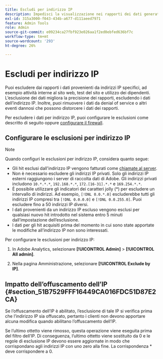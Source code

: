 ```yaml
---
title: Escludi per indirizzo IP
description: Impedisci la visualizzazione nei rapporti dei dati generati da alcuni indirizzi IP.
exl-id: 315a3000-f043-434b-a677-d111aeed7971
feature: Admin Tools
role: Admin
source-git-commit: e09234ca27fbf923e026aa1f2ed0ebfed636bf7c
workflow-type: tm+mt
source-wordcount: '293'
ht-degree: 26%

---
```


# Escludi per indirizzo IP

Puoi escludere dai rapporti i dati provenienti da indirizzi IP specifici, ad esempio attività interne al sito web, test del sito e utilizzo dei dipendenti. L’esclusione dei dati migliora la precisione dei rapporti, escludendo i dati dell’indirizzo IP. Inoltre, puoi rimuovere i dati da denial of service o altri eventi dannosi che possono distorcere i dati dei rapporti.

Per escludere i dati per indirizzo IP, puoi configurare le esclusioni come descritto di seguito oppure [configurare il firewall](/help/technotes/ip-addresses.md).

## Configurare le esclusioni per indirizzo IP

>[!NOTE]
>
>Quando configuri le esclusioni per indirizzo IP, considera quanto segue:
>
>* Gli hit esclusi dall&#39;indirizzo IP vengono fatturati come [chiamate al server](/help/technotes/terms.md).
>* Non è necessario escludere gli indirizzi IP privati. Solo gli indirizzi IP esterni raggiungono i server di raccolta dati di Adobe. Gli indirizzi privati includono `10.*.*.*`, `192.168.*.*`, `172.[16-31].*.*` e `169.254.*.*`.
>* È possibile utilizzare gli indicatori dei caratteri jolly (&#42;) per escludere un intervallo di indirizzi. Ad esempio, `[!DNL 0.0.*.0]` escluderebbe tutti gli indirizzi IP compresi tra `[!DNL 0.0.0.0]` e `[!DNL 0.0.255.0]`. Puoi escludere fino a 50 indirizzi IP diversi.
>* I dati provenienti da un indirizzo IP escluso vengono esclusi per qualsiasi nuovo hit introdotto nel sistema entro 5 minuti dall’impostazione dell’esclusione.
>* I dati per gli hit acquisiti prima del momento in cui sono state apportate le modifiche all’indirizzo IP non sono interessati.
>

Per configurare le esclusioni per indirizzo IP:

1. In Adobe Analytics, selezionare **[!UICONTROL Admin]** > **[!UICONTROL All admin]**.

1. Nella pagina Amministrazione, selezionare **[!UICONTROL Exclude by IP]**.




## Impatto dell’offuscamento dell’IP {#section_51B7529FFF16449CA016FDC51D87E2CA}

Se l’offuscamento dell’IP è abilitato, l’esclusione di tale IP si verifica prima che l’indirizzo IP sia offuscato, pertanto i clienti non devono apportare alcuna modifica quando abilitano l’offuscamento dell’IP.

Se l’ultimo ottetto viene rimosso, questa operazione viene eseguita prima del filtro dell’IP. Di conseguenza, l’ultimo ottetto viene sostituito da 0 e le regole di esclusione IP devono essere aggiornate in modo che corrispondano agli indirizzi IP con uno zero alla fine. La corrispondenza &#42; deve corrispondere a 0.
